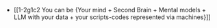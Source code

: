 - [[1-2g1c2 You can be {Your mind + Second Brain + Mental models + LLM with your data + your scripts-codes represented via machines}]]

